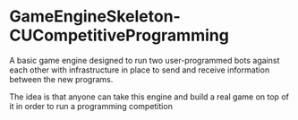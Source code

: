 # GameEngineSkeleton-CUCompetitiveProgramming
A basic game engine designed to run two user-programmed bots against each other with infrastructure in place to send and receive information between the new programs.

The idea is that anyone can take this engine and build a real game on top of it in order to run a programming competition
